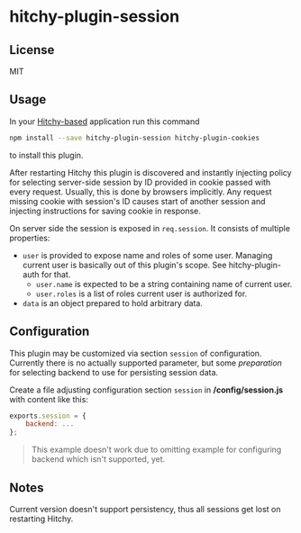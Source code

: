 # hitchy-plugin-session

## License

MIT

## Usage

In your [Hitchy-based]() application run this command

```bash
npm install --save hitchy-plugin-session hitchy-plugin-cookies
```

to install this plugin.

After restarting Hitchy this plugin is discovered and instantly injecting policy for selecting server-side session by ID provided in cookie passed with every request. Usually, this is done by browsers implicitly. Any request missing cookie with session's ID causes start of another session and injecting instructions for saving cookie in response.

On server side the session is exposed in `req.session`. It consists of multiple properties:

* `user` is provided to expose name and roles of some user. Managing current user is basically out of this plugin's scope. See hitchy-plugin-auth for that.
  * `user.name` is expected to be a string containing name of current user.
  * `user.roles` is a list of roles current user is authorized for.
* `data` is an object prepared to hold arbitrary data.

## Configuration

This plugin may be customized via section `session` of configuration. Currently there is no actually supported parameter, but some _preparation_ for selecting backend to use for persisting session data.

Create a file adjusting configuration section `session` in **<your-project>/config/session.js** with content like this:

```javascript
exports.session = {
	backend: ...
};
```

> This example doesn't work due to omitting example for configuring backend which isn't supported, yet.

## Notes

Current version doesn't support persistency, thus all sessions get lost on restarting Hitchy.
